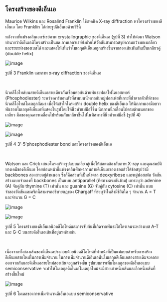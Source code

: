 ## โครงสร้างของดีเอ็นเอ

Maurice Wilkins และ Rosalind Franklin ใช้เทคนิค X-ray diffraction หาโครงสร้างของดีเอ็นเอ โดย Franklin ได้ถ่ายรูปดีเอ็นเอด้วยวิธีนี้

หลังจากที่แฟรงคลินเอกซ์เรย์ภาพ crystallographic ของดีเอ็นเอ (รูปที่ 3) ทำให้ต่อมา Watson ทำนายว่าดีเอ็นเอมีโครงสร้างเป็นขด ภาพเอกซเรย์ยังช่วยให้วัตสันสามารถสรุปความกว้างของเกลียวและระยะห่างของเบสได้ และแสดงให้เห็นว่าโมเลกุลดีเอ็นเอถูกสร้างขึ้นจากสองเส้นพันกันเป็นเกลียวคู่ (double helix)

![image](https://github.com/mdetcharoen/etc/assets/70691598/521617c2-34f5-41b9-be50-e2ead23ae3ac)

รูปที่ 3 Franklin และภาพ x-ray diffraction ของดีเอ็นเอ

</br>

นิวคลีโอไทด์บนสายดีเอ็นเอสายเดียวกันเชื่อมต่อกันด้วยพันธะฟอสโฟไดเอสเทอร์ (Phosphodiester) ระหว่างคาร์บอนตัวที่สามบนน้ำตาลกับหมู่ฟอสเฟสที่เกาะที่น้ำตาลตัวที่ห้าของนิวคลีโอไทด์โมเลกุลถัดมา
เพื่อให้เข้าใจโครงสร้าง double helix ของดีเอ็นเอ ให้นึกภาพเอามือขวาพันรอบโมเลกุลดีเอ็นเอที่แสดงในรูปโดยให้นิ้วหัวแม่มือชี้ขึ้น นึกภาพนิ้วเลื่อนไปตามด้านนอกของเกลียว มือของคุณควรเคลื่อนไปพร้อมกับเกลียวขึ้นไปในทิศทางที่นิ้วหัวแม่มือชี้ (รูปที่ 4)

![image](https://github.com/mdetcharoen/etc/assets/70691598/3baae4f2-14a2-4fa6-b903-7c92bcd99dcb)

![image](https://github.com/mdetcharoen/etc/assets/70691598/4b2877cf-9841-4e1c-a485-c1e5fa0c714b)

รูปที่ 4 3’-5’phosphodiester bond และโครงสร้างของดีเอ็นเอ

</br>

Watson และ Crick เสนอโครงสร้างรูปแบบเกลียวคู่เพื่อให้สอดคล้องกับภาพ X-ray และคุณสมบัติทางเคมีของดีเอ็นเอ โดยก่อนหน้านี้แฟรงคลินศึกษาภาพถ่ายดีเอ็นเอของเธอแล้วได้ข้อสรุปว่ามี backbones สองสายอยู่ด้านนอก ซึ่งก็คือส่วนที่เป็นน้ำตาล deoxyribose และหมู่ฟอสเฟต
วัตสันสร้างแบบจำลองที่ backbones เป็นแบบ antiparallel (ทิศทางตรงกันข้าม) เขาระบุว่า adenine (A) จับคู่กับ thymine (T) เท่านั้น และ guanine (G) จับคู่กับ cytosine (C) เท่านั้น แบบจำลองวัตสันและคริกนี้สามารถอธิบายกฎของ Chargaff ที่ระบุว่าในสิ่งมีชีวิตใด ๆ จำนวน A = T และจำนวน G = C

![image](https://github.com/mdetcharoen/etc/assets/70691598/61e1ff7f-1d78-4c9d-9606-d5299140187a)

![image](https://github.com/mdetcharoen/etc/assets/70691598/fb9f2167-9fa3-4769-91bc-1d9fbd72c892)

รูปที่ 5 โครงสร้างของดีเอ็นเอนิวคลีโอไทด์และการจับกันที่เกิดจากพันธะไฮโดรเจนระหว่างเบส A-T และ G-C บนสายดีเอ็นเอเส้นที่อยู่ตรงข้ามกัน

</br>

เนื่องจากทั้งสองเส้นของดีเอ็นเอประกอบด้วยนิวคลีโอไทด์ที่ทำหน้าที่เป็นแม่แบบสำหรับการสร้างดีเอ็นเอสายใหม่ในการเพิ่มจำนวน ในการเพิ่มจำนวนดีเอ็นเอนั้นโมเลกุลดีเอ็นเอสองสายเดิมจะคลายออกจากกันและดีเอ็นเอสายใหม่สองเส้นจะถูกสร้างขึ้น รูปแบบการเพิ่มโมเลกุลของดีเอ็นเอแบบ semiconservative จะทำให้โมเลกุลดีเอ็นเอโมเลกุลใหม่จะมีสายเก่าหนึ่งเส้นและอีกหนึ่งเส้นที่สร้างขึ้นใหม่

![image](https://github.com/mdetcharoen/etc/assets/70691598/4c87a353-f813-46fb-99bc-4189a9308f77)

รูปที่ 6 โมเดลของการเพิ่มจำนวนดีเอ็นเอแบบ semiconservative
